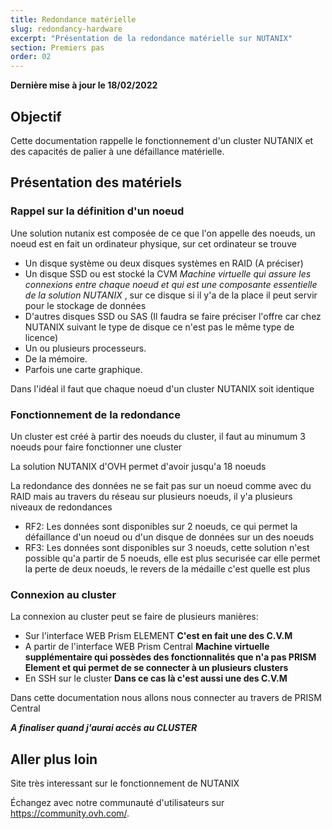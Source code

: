 ```yaml
---
title: Redondance matérielle
slug: redondancy-hardware
excerpt: "Présentation de la redondance matérielle sur NUTANIX"
section: Premiers pas
order: 02
---
```


**Dernière mise à jour le 18/02/2022**

## Objectif

Cette documentation rappelle le fonctionnement d'un cluster NUTANIX et des capacités de palier à une défaillance matérielle.

## Présentation des matériels

### Rappel sur la définition d'un noeud

Une solution nutanix est composée de ce que l'on appelle des noeuds, un noeud est en fait un ordinateur physique,  sur cet ordinateur se trouve
* Un disque système ou deux disques systèmes en RAID (A préciser)
* Un disque SSD ou est stocké la CVM *Machine virtuelle qui assure les connexions entre chaque noeud et qui est une composante essentielle de la solution NUTANIX* , sur ce disque si il y'a de la place il peut servir pour le stockage de données
* D'autres disques SSD ou SAS (Il faudra se faire préciser l'offre car chez NUTANIX suivant le type de disque ce n'est pas le même type de licence)
* Un ou plusieurs processeurs.
* De la mémoire.
* Parfois une carte graphique.

Dans l'idéal il faut que chaque noeud d'un cluster NUTANIX soit identique 

### Fonctionnement de la redondance

Un cluster est créé à partir des noeuds du cluster, il faut au minumum 3 noeuds pour faire fonctionner une cluster

La solution NUTANIX d'OVH permet d'avoir jusqu'a 18 noeuds

La redondance des données ne se fait pas sur un noeud comme avec du RAID mais au travers du réseau sur plusieurs noeuds, il y'a plusieurs niveaux de redondances

* RF2: Les données sont disponibles sur 2 noeuds, ce qui permet la défaillance d'un noeud ou d'un disque de données sur un des noeuds
* RF3: Les données sont disponibles sur 3 noeuds, cette solution n'est possible qu'a partir de 5 noeuds, elle est plus securisée car elle permet la perte de deux noeuds, le revers de la médaille c'est quelle est plus 

### Connexion au cluster

La connexion au cluster peut se faire de plusieurs manières:

* Sur l'interface WEB Prism ELEMENT **C'est en fait une des C.V.M**
* A partir de l'interface WEB Prism Central **Machine virtuelle supplémentaire qui possèdes des fonctionnalités que n'a pas PRISM Element et qui permet de se connecter à un plusieurs clusters**
* En SSH sur le cluster **Dans ce cas là c'est aussi une des C.V.M**

Dans cette documentation nous allons nous connecter au travers de PRISM Central

***A finaliser quand j'aurai accès au CLUSTER***

## Aller plus loin


Site très interessant sur le fonctionnement de NUTANIX [<The nutanix BIBLE>](https://www.nutanixbible.com/)

Échangez avec notre communauté d'utilisateurs sur <https://community.ovh.com/>.
